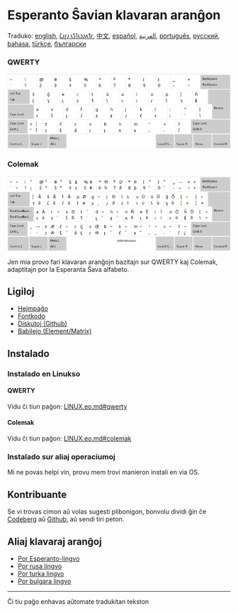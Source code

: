# Esperanto Ŝavian klavaran aranĝon

Traduko: [english](README.md), [𐑖𐑨𐑝𐑨 𐑧𐑕𐑐𐑧𐑮𐑨𐑵𐑑𐑩](README.eo_shaw.md), [中文](README.zh-CN.md), [español](README.es.md), [العربية](README.ar.md), [português](README.pt.md), [русский](README.ru.md), [bahasa](README.id.md), [türkçe](README.tr.md), [български](README.bg.md)

### QWERTY

![Antaŭrigardu la Esperantan Ŝavian QWERTY](./media/preview_qwerty.png)

### Colemak

![Antaŭrigardu la Esperanton Shavian Colemak](./media/preview_colemak.png)

Jen mia provo fari klavaran aranĝojn bazitajn sur QWERTY kaj Colemak, adaptitajn por la Esperanta Ŝava alfabeto.

## Ligiloj

* [Hejmpaĝo](https://salif.github.io/shaw-eo/)
* [Fontkodo](https://codeberg.org/salif/shaw-eo)
* [Diskutoj (Github)](https://github.com/salif/shaw-eo/discussions)
* [Babilejo (Element/Matrix)](https://matrix.to/#/#salif-colemak:mozilla.org)

## Instalado

### Instalado en Linukso

#### QWERTY

Vidu ĉi tiun paĝon: [LINUX.eo.md#qwerty](./LINUX.eo.md#qwerty)

#### Colemak

Vidu ĉi tiun paĝon: [LINUX.eo.md#colemak](./LINUX.eo.md#colemak)

### Instalado sur aliaj operaciumoj

Mi ne povas helpi vin, provu mem trovi manieron instali en via OS.

## Kontribuante

Se vi trovas cimon aŭ volas sugesti plibonigon, bonvolu dividi ĝin ĉe [Codeberg] aŭ [Github], aŭ sendi tiri peton.

[Github]: https://github.com/salif/shaw-eo/discussions
[Codeberg]: https://codeberg.org/salif/shaw-eo/issues

## Aliaj klavaraj aranĝoj

* [Por Esperanto-lingvo](https://salif.github.io/colemak-eo/)
* [Por rusa lingvo](https://salif.github.io/colemak-ru/)
* [Por turka lingvo](https://salif.github.io/colemak-tr/)
* [Por bulgara lingvo](https://salif.github.io/colemak-bg/)

---

Ĉi tiu paĝo enhavas aŭtomate tradukitan tekston
